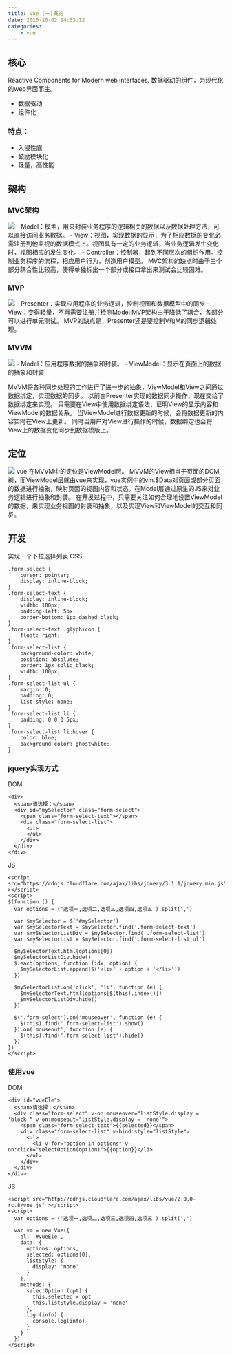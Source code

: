 ```yaml
---
title: vue (一)概览
date: 2016-10-02 14:53:12
categories:
    - vue
---
```


## 核心
Reactive Components for Modern web interfaces.
数据驱动的组件，为现代化的web界面而生。
<!-- more -->
- 数据驱动
- 组件化

### 特点：
- 入侵性底
- 鼓励模块化
- 轻量，高性能

## 架构

### MVC架构
<img src="/images/mvc.png"  />
- Model：模型，用来封装业务程序的逻辑相关的数据以及数据处理方法，可以直接访问业务数据。
- View：视图，实现数据的显示，为了相应数据的变化必需注册到他监视的数据模式上。视图具有一定的业务逻辑，当业务逻辑发生变化时，视图相应的发生变化。
- Controller：控制器，起到不同层次的组织作用。控制业务程序的流程，相应用户行为，创造用户模型。
MVC架构的缺点时由于三个部分耦合性比较高，使得单独拆出一个部分或接口拿出来测试会比较困难。

### MVP
<img src="/images/mvp.png"  />
- Presenter：实现应用程序的业务逻辑，控制视图和数据模型中的同步
- View：变得轻量，不再需要注册并检测Model
MVP架构由于降低了耦合，各部分可以进行单元测试。
MVP的缺点是，Presenter还是要控制V和M的同步逻辑处理。

### MVVM
<img src="/images/mvvm.png"  />
- Model：应用程序数据的抽象和封装。
- ViewModel：显示在页面上的数据的抽象和封装

MVVM将各种同步处理的工作进行了进一步的抽象，ViewModel和View之间通过数据绑定，实现数据的同步。
以前由Presenter实现的数据同步操作，现在交给了数据绑定来实现。
只需要在View中使用数据绑定语法，证明View的显示内容和ViewModel的数据关系。
当ViewModel进行数据更新的时候，会将数据更新的内容实时在View上更新。
同时当用户对View进行操作的时候，数据绑定也会将View上的数据变化同步到数据模版上。

## 定位
<img src="/images/vdw.png"  />
vue 在MVVM中的定位是ViewModel层。
MVVM的View相当于页面的DOM树，而ViewModel层就由vue来实现，vue实例中的vm.$Data对页面或部分页面的数据进行抽象，映射页面的视图内容和状态。在Model层通过原生的JS来对业务逻辑进行抽象和封装。
在开发过程中，只需要关注如何合理地设置ViewModel的数据，来实现业务视图的封装和抽象，以及实现View和ViewModel的交互和同步。

## 开发
实现一个下拉选择列表
CSS
```
.form-select {
    cursor: pointer;
    display: inline-block;
}
.form-select-text {
    display: inline-block;
    width: 100px;
    padding-left: 5px;
    border-bottom: 1px dashed black;
}
.form-select-text .glyphicon {
    float: right;
}
.form-select-list {
    background-color: white;
    position: absolute;
    border: 1px solid black;
    width: 100px;
}
.form-select-list ul {
    margin: 0;
    padding: 0;
    list-style: none;
}
.form-select-list li {
    padding: 0 0 0 5px;
}
.form-select-list li:hover {
    color: blue;
    background-color: ghostwhite;
}
```

### jquery实现方式

DOM
```
<div>
  <span>请选择：</span>
  <div id="mySelector" class="form-select">
    <span class="form-select-text"></span>
    <div class="form-select-list">
      <ul>
      </ul>
    </div>
  </div>
</div>
```
JS
```
<script src="https://cdnjs.cloudflare.com/ajax/libs/jquery/3.1.1/jquery.min.js" ></script>
<script>
$(function () {
  var options = ('选项一,选项二,选项三,选项四,选项五').split(',')

  var $mySelector = $('#mySelector')
  var $mySelectorText = $mySelector.find('.form-select-text')
  var $mySelectorListDiv = $mySelector.find('.form-select-list')
  var $mySelectorList = $mySelector.find('.form-select-list ul')

  $mySelectorText.html(options[0])
  $mySelectorListDiv.hide()
  $.each(options, function (idx, option) {
    $mySelectorList.append($('<li>' + option + '</li>'))
  })

  $mySelectorList.on('click', 'li', function (e) {
    $mySelectorText.html(options[$(this).index()])
    $mySelectorListDiv.hide()
  })

  $('.form-select').on('mouseover', function (e) {
    $(this).find('.form-select-list').show()
  }).on('mouseout', function (e) {
    $(this).find('.form-select-list').hide()
  })
})
</script>
```

### 使用vue
DOM
```
<div id="vueEle">
  <span>请选择：</span>
  <div class="form-select" v-on:mouseover="listStyle.display = 'block'" v-on:mouseout="listStyle.display = 'none'">
    <span class="form-select-text">{{selected}}</span>
    <div class="form-select-list" v-bind:style="listStyle">
      <ul>
        <li v-for="option in options" v-on:click="selectOption(option)">{{option}}</li>
      </ul>
    </div>
  </div>
</div>
```
JS
```
<script src="http://cdnjs.cloudflare.com/ajax/libs/vue/2.0.0-rc.8/vue.js" ></script>
<script>
  var options = ('选项一,选项二,选项三,选项四,选项五').split(',')

  var vm = new Vue({
    el: '#vueEle',
    data: {
      options: options,
      selected: options[0],
      listStyle: {
        display: 'none'
      }
    },
    methods: {
      selectOption (opt) {
        this.selected = opt
        this.listStyle.display = 'none'
      },
      log (info) {
        console.log(info)
      }
    }
  })
</script>
```
